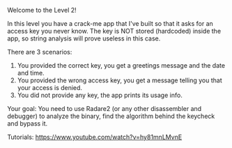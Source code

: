 Welcome to the Level 2!

In this level you have a crack-me app that I've built so that it asks for an access key you never know.
The key is NOT stored (hardcoded) inside the app, so string analysis will prove useless in this case.

There are 3 scenarios:
1) You provided the correct key, you get a greetings message and the date and time.
2) You provided the wrong access key, you get a message telling you that your access is denied.
3) You did not provide any key, the app prints its usage info.

Your goal:
You need to use Radare2 (or any other disassembler and debugger) to analyze the binary, find the algorithm behind the keycheck and bypass it.

Tutorials:
https://www.youtube.com/watch?v=hy81mnLMvnE

